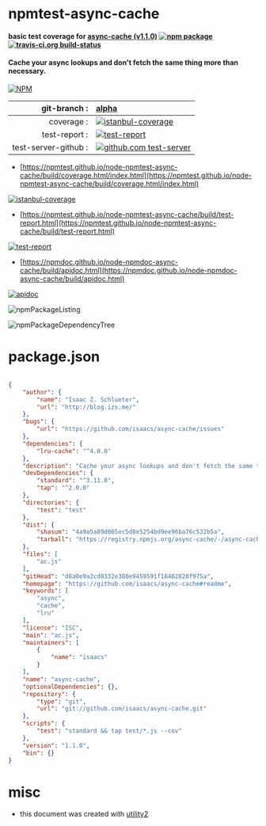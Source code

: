 # npmtest-async-cache

#### basic test coverage for  [async-cache (v1.1.0)](https://github.com/isaacs/async-cache#readme)  [![npm package](https://img.shields.io/npm/v/npmtest-async-cache.svg?style=flat-square)](https://www.npmjs.org/package/npmtest-async-cache) [![travis-ci.org build-status](https://api.travis-ci.org/npmtest/node-npmtest-async-cache.svg)](https://travis-ci.org/npmtest/node-npmtest-async-cache)

#### Cache your async lookups and don't fetch the same thing more than necessary.

[![NPM](https://nodei.co/npm/async-cache.png?downloads=true&downloadRank=true&stars=true)](https://www.npmjs.com/package/async-cache)

| git-branch : | [alpha](https://github.com/npmtest/node-npmtest-async-cache/tree/alpha)|
|--:|:--|
| coverage : | [![istanbul-coverage](https://npmtest.github.io/node-npmtest-async-cache/build/coverage.badge.svg)](https://npmtest.github.io/node-npmtest-async-cache/build/coverage.html/index.html)|
| test-report : | [![test-report](https://npmtest.github.io/node-npmtest-async-cache/build/test-report.badge.svg)](https://npmtest.github.io/node-npmtest-async-cache/build/test-report.html)|
| test-server-github : | [![github.com test-server](https://npmtest.github.io/node-npmtest-async-cache/GitHub-Mark-32px.png)](https://npmtest.github.io/node-npmtest-async-cache/build/app/index.html) | | build-artifacts : | [![build-artifacts](https://npmtest.github.io/node-npmtest-async-cache/glyphicons_144_folder_open.png)](https://github.com/npmtest/node-npmtest-async-cache/tree/gh-pages/build)|

- [https://npmtest.github.io/node-npmtest-async-cache/build/coverage.html/index.html](https://npmtest.github.io/node-npmtest-async-cache/build/coverage.html/index.html)

[![istanbul-coverage](https://npmtest.github.io/node-npmtest-async-cache/build/screenCapture.buildCi.browser.%252Ftmp%252Fbuild%252Fcoverage.lib.html.png)](https://npmtest.github.io/node-npmtest-async-cache/build/coverage.html/index.html)

- [https://npmtest.github.io/node-npmtest-async-cache/build/test-report.html](https://npmtest.github.io/node-npmtest-async-cache/build/test-report.html)

[![test-report](https://npmtest.github.io/node-npmtest-async-cache/build/screenCapture.buildCi.browser.%252Ftmp%252Fbuild%252Ftest-report.html.png)](https://npmtest.github.io/node-npmtest-async-cache/build/test-report.html)

- [https://npmdoc.github.io/node-npmdoc-async-cache/build/apidoc.html](https://npmdoc.github.io/node-npmdoc-async-cache/build/apidoc.html)

[![apidoc](https://npmdoc.github.io/node-npmdoc-async-cache/build/screenCapture.buildCi.browser.%252Ftmp%252Fbuild%252Fapidoc.html.png)](https://npmdoc.github.io/node-npmdoc-async-cache/build/apidoc.html)

![npmPackageListing](https://npmtest.github.io/node-npmtest-async-cache/build/screenCapture.npmPackageListing.svg)

![npmPackageDependencyTree](https://npmtest.github.io/node-npmtest-async-cache/build/screenCapture.npmPackageDependencyTree.svg)



# package.json

```json

{
    "author": {
        "name": "Isaac Z. Schlueter",
        "url": "http://blog.izs.me/"
    },
    "bugs": {
        "url": "https://github.com/isaacs/async-cache/issues"
    },
    "dependencies": {
        "lru-cache": "^4.0.0"
    },
    "description": "Cache your async lookups and don't fetch the same thing more than necessary.",
    "devDependencies": {
        "standard": "^3.11.0",
        "tap": "^2.0.0"
    },
    "directories": {
        "test": "test"
    },
    "dist": {
        "shasum": "4a9a5a89d065ec5d8e5254bd9ee96ba76c532b5a",
        "tarball": "https://registry.npmjs.org/async-cache/-/async-cache-1.1.0.tgz"
    },
    "files": [
        "ac.js"
    ],
    "gitHead": "d8a0e9a2cd0332e380e9459591f18402828f975a",
    "homepage": "https://github.com/isaacs/async-cache#readme",
    "keywords": [
        "async",
        "cache",
        "lru"
    ],
    "license": "ISC",
    "main": "ac.js",
    "maintainers": [
        {
            "name": "isaacs"
        }
    ],
    "name": "async-cache",
    "optionalDependencies": {},
    "repository": {
        "type": "git",
        "url": "git://github.com/isaacs/async-cache.git"
    },
    "scripts": {
        "test": "standard && tap test/*.js --cov"
    },
    "version": "1.1.0",
    "bin": {}
}
```



# misc
- this document was created with [utility2](https://github.com/kaizhu256/node-utility2)
